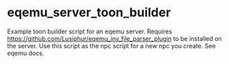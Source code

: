 # eqemu_server_toon_builder
Example toon builder script for an eqemu server. Requires https://github.com/Lusiphur/eqemu_inv_file_parser_plugin to be installed on the server.
Use this script as the npc script for a new npc you create. See eqemu docs.
